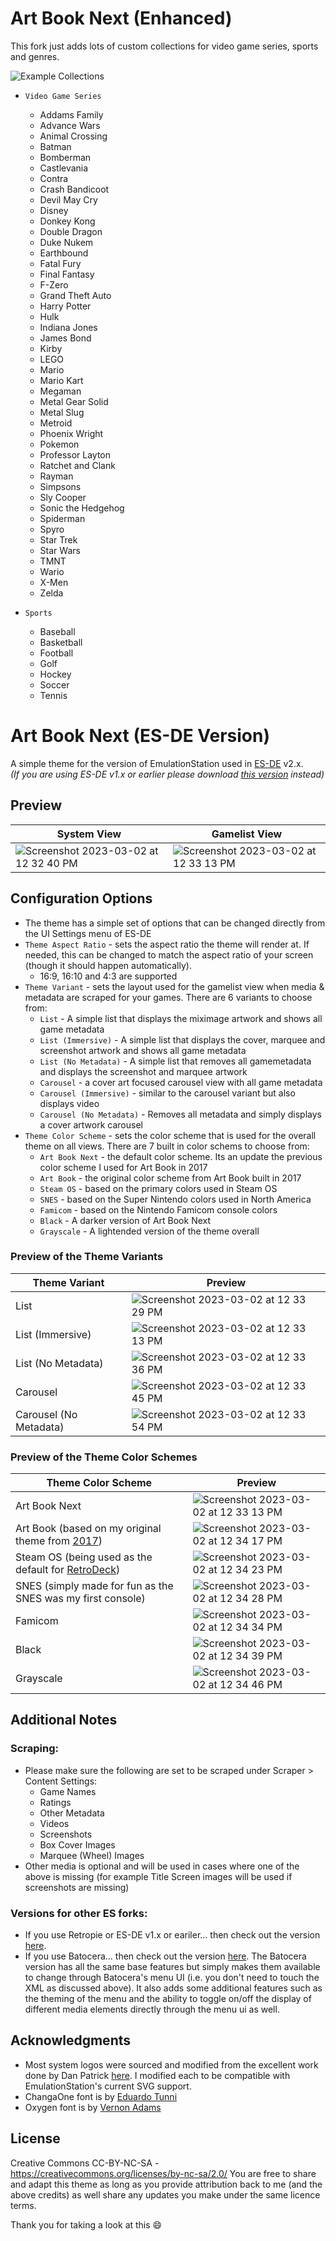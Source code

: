 # Art Book Next (Enhanced)

This fork just adds lots of custom collections for video game series, sports and genres.


![Example Collections](https://github.com/Boleros07/art-book-next-es-de-enhanced/assets/117680182/a7b7bc1e-1d80-4d05-be90-c332fcc84b21)

- `Video Game Series`
   - Addams Family
   - Advance Wars
   - Animal Crossing
   - Batman
   - Bomberman
   - Castlevania
   - Contra
   - Crash Bandicoot
   - Devil May Cry
   - Disney
   - Donkey Kong
   - Double Dragon
   - Duke Nukem
   - Earthbound
   - Fatal Fury
   - Final Fantasy
   - F-Zero
   - Grand Theft Auto
   - Harry Potter
   - Hulk
   - Indiana Jones
   - James Bond
   - Kirby
   - LEGO
   - Mario
   - Mario Kart
   - Megaman
   - Metal Gear Solid
   - Metal Slug
   - Metroid
   - Phoenix Wright
   - Pokemon
   - Professor Layton
   - Ratchet and Clank
   - Rayman
   - Simpsons
   - Sly Cooper
   - Sonic the Hedgehog
   - Spiderman
   - Spyro
   - Star Trek
   - Star Wars
   - TMNT
   - Wario
   - X-Men
   - Zelda


- `Sports`
  - Baseball
  - Basketball
  - Football
  - Golf
  - Hockey
  - Soccer
  - Tennis

# Art Book Next (ES-DE Version)
A simple theme for the version of EmulationStation used in [ES-DE](https://es-de.org/) v2.x.  
*(If you are using ES-DE v1.x or earlier please download [this version](https://github.com/anthonycaccese/art-book-next-retropie) instead)*

## **Preview**

| System View | Gamelist View |
|----|----|
| ![Screenshot 2023-03-02 at 12 32 40 PM](https://github.com/anthonycaccese/art-book-next-es-de/assets/1454947/5a305503-f66c-40c3-a04d-1d0222e032b5) | ![Screenshot 2023-03-02 at 12 33 13 PM](https://github.com/anthonycaccese/art-book-next-es-de/assets/1454947/bba3aced-4970-45f8-b32b-db291b2d96bd) |

## **Configuration Options**

- The theme has a simple set of options that can be changed directly from the UI Settings menu of ES-DE 
- `Theme Aspect Ratio` - sets the aspect ratio the theme will render at. If needed, this can be changed to match the aspect ratio of your screen (though it should happen automatically).
   - 16:9, 16:10 and 4:3 are supported
- `Theme Variant` - sets the layout used for the gamelist view when media & metadata are scraped for your games.  There are 6 variants to choose from:
   - `List` - A simple list that displays the miximage artwork and shows all game metadata
   - `List (Immersive)` - A simple list that displays the cover, marquee and screenshot artwork and shows all game metadata
   - `List (No Metadata)` - A simple list that removes all gamemetadata and displays the screenshot and marquee artwork
   - `Carousel` - a cover art focused carousel view with all game metadata
   - `Carousel (Immersive)` - similar to the carousel variant but also displays video
   - `Carousel (No Metadata)` - Removes all metadata and simply displays a cover artwork carousel
- `Theme Color Scheme` - sets the color scheme that is used for the overall theme on all views.  There are 7 built in color schems to choose from:
   - `Art Book Next` - the default color scheme.  Its an update the previous color scheme I used for Art Book in 2017
   - `Art Book` - the original color scheme from Art Book built in 2017
   - `Steam OS` - based on the primary colors used in Steam OS
   - `SNES` - based on the Super Nintendo colors used in North America
   - `Famicom` - based on the Nintendo Famicom console colors
   - `Black` - A darker version of Art Book Next
   - `Grayscale` - A lightended version of the theme overall

### Preview of the Theme Variants

| Theme Variant | Preview |
|----|----|
| List | ![Screenshot 2023-03-02 at 12 33 29 PM](https://user-images.githubusercontent.com/1454947/222512099-89b111a5-d1e3-456b-90b8-d442cd4004ea.png) |
| List (Immersive) | ![Screenshot 2023-03-02 at 12 33 13 PM](https://user-images.githubusercontent.com/1454947/222512152-623df201-0733-4ea5-80f2-a660941676af.png) |
| List (No Metadata) | ![Screenshot 2023-03-02 at 12 33 36 PM](https://user-images.githubusercontent.com/1454947/222512196-246d5e3a-d3ab-483a-a69e-173fb1695f1f.png) |
| Carousel | ![Screenshot 2023-03-02 at 12 33 45 PM](https://user-images.githubusercontent.com/1454947/222512248-08a48aac-9c4f-406d-b32c-ca491e3e8752.png) |
| Carousel (No Metadata) | ![Screenshot 2023-03-02 at 12 33 54 PM](https://user-images.githubusercontent.com/1454947/222512311-3a9adf96-3894-444a-a6b7-b8adbb098ac8.png) |


### Preview of the Theme Color Schemes

| Theme Color Scheme | Preview |
|----|----|
| Art Book Next | ![Screenshot 2023-03-02 at 12 33 13 PM](https://user-images.githubusercontent.com/1454947/222511503-7a2b8402-5f83-4932-8f39-e1f0e60cf91f.png) |
| Art Book (based on my original theme from [2017](https://retropie.org.uk/forum/topic/11728/theme-art-book)) | ![Screenshot 2023-03-02 at 12 34 17 PM](https://user-images.githubusercontent.com/1454947/222511554-cc4a5bab-b364-4def-9773-e240fae99485.png) |
| Steam OS (being used as the default for [RetroDeck](https://github.com/XargonWan/RetroDECK/)) | ![Screenshot 2023-03-02 at 12 34 23 PM](https://user-images.githubusercontent.com/1454947/222511616-c6ce979a-bc81-444c-a64d-105a032694d0.png) |
| SNES (simply made for fun as the SNES was my first console) | ![Screenshot 2023-03-02 at 12 34 28 PM](https://user-images.githubusercontent.com/1454947/222511713-247ad1a2-6a5b-4952-a9bd-730e830cad37.png) |
| Famicom | ![Screenshot 2023-03-02 at 12 34 34 PM](https://user-images.githubusercontent.com/1454947/222511749-d8f7e610-53da-4210-994f-2a1c8aad91c4.png) |
| Black | ![Screenshot 2023-03-02 at 12 34 39 PM](https://user-images.githubusercontent.com/1454947/222511766-3583a8ac-64b3-4b35-9bc2-5e392ef34846.png) |
| Grayscale | ![Screenshot 2023-03-02 at 12 34 46 PM](https://user-images.githubusercontent.com/1454947/222511794-65c863d0-a006-459e-9980-9a83c39f4e4e.png) |

## **Additional Notes**

### Scraping:
* Please make sure the following are set to be scraped under Scraper > Content Settings:
   * Game Names
   * Ratings
   * Other Metadata
   * Videos
   * Screenshots
   * Box Cover Images
   * Marquee (Wheel) Images
* Other media is optional and will be used in cases where one of the above is missing (for example Title Screen images will be used if screenshots are missing)

### Versions for other ES forks:
* If you use Retropie or ES-DE v1.x or eariler... then check out the version [here](https://github.com/anthonycaccese/art-book-next-retropie).
* If you use Batocera... then check out the version [here](https://github.com/anthonycaccese/es-theme-art-book-next/archive/2.0.zip).  The Batocera version has all the same base features but simply makes them available to change through Batocera's menu UI (i.e. you don't need to touch the XML as discussed above).  It also adds some additional features such as the theming of the menu and the ability to toggle on/off the display of different media elements directly through the menu ui as well.

## **Acknowledgments**
* Most system logos were sourced and modified from the excellent work done by Dan Patrick [here](https://archive.org/details/console-logos-professionally-redrawn-plus-official-versions).  I modified each to be compatible with EmulationStation's current SVG support.
* ChangaOne font is by [Eduardo Tunni](https://www.fontsquirrel.com/fonts/changa)
* Oxygen font is by [Vernon Adams](https://www.fontsquirrel.com/fonts/oxygen)

## **License**
Creative Commons CC-BY-NC-SA - https://creativecommons.org/licenses/by-nc-sa/2.0/
You are free to share and adapt this theme as long as you provide attribution back to me (and the above credits) as well share any updates you make under the same licence terms.

Thank you for taking a look at this 😄
